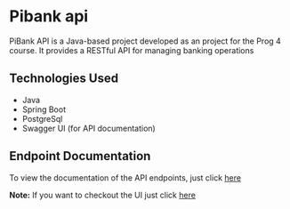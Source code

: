 # Pibank api

PiBank API is a Java-based project developed as an project for the Prog 4 course. It provides a RESTful API for managing banking operations

## Technologies Used

- Java
- Spring Boot
- PostgreSql
- Swagger UI (for API documentation)

## Endpoint Documentation

To view the documentation of the API endpoints,
just click [here](https://petstore.swagger.io/?url=https://raw.githubusercontent.com/DevyForU/Pibank-api/preprod/doc/api.yml)

 **Note:**
 If you want to checkout the UI just click [here](https://github.com/DevyForU/PiBank-UI)
